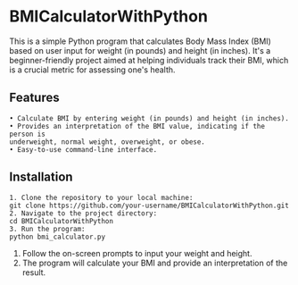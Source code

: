 # BMICalculatorWithPython

This is a simple Python program that calculates Body Mass Index (BMI) based on user input for weight (in pounds) and height (in inches). It's a beginner-friendly project aimed at helping individuals track their BMI, which is a crucial metric for assessing one's health.

## Features
    • Calculate BMI by entering weight (in pounds) and height (in inches).
    • Provides an interpretation of the BMI value, indicating if the person is
    underweight, normal weight, overweight, or obese.
    • Easy-to-use command-line interface.
## Installation
    1. Clone the repository to your local machine:
    git clone https://github.com/your-username/BMICalculatorWithPython.git
    2. Navigate to the project directory:
    cd BMICalculatorWithPython
    3. Run the program:
    python bmi_calculator.py


1. Follow the on-screen prompts to input your weight and height.
2. The program will calculate your BMI and provide an interpretation of the result.
